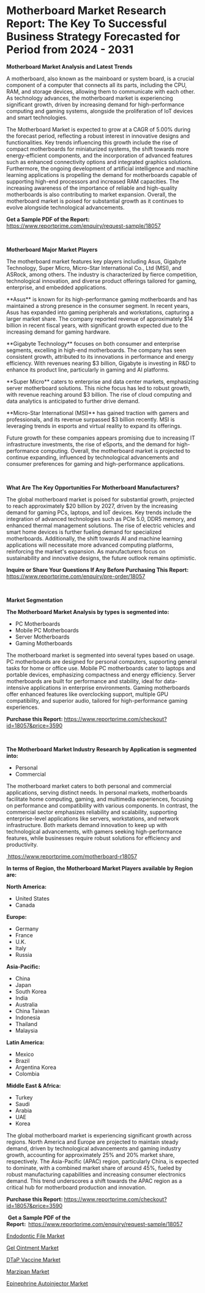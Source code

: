 <p><h1>Motherboard Market Research Report: The Key To Successful Business Strategy Forecasted for Period from 2024 - 2031</h1></p><p><strong>Motherboard Market Analysis and Latest Trends</strong></p>
<p><p>A motherboard, also known as the mainboard or system board, is a crucial component of a computer that connects all its parts, including the CPU, RAM, and storage devices, allowing them to communicate with each other. As technology advances, the motherboard market is experiencing significant growth, driven by increasing demand for high-performance computing and gaming systems, alongside the proliferation of IoT devices and smart technologies.</p><p>The Motherboard Market is expected to grow at a CAGR of 5.00% during the forecast period, reflecting a robust interest in innovative designs and functionalities. Key trends influencing this growth include the rise of compact motherboards for miniaturized systems, the shift towards more energy-efficient components, and the incorporation of advanced features such as enhanced connectivity options and integrated graphics solutions. Furthermore, the ongoing development of artificial intelligence and machine learning applications is propelling the demand for motherboards capable of supporting high-end processors and increased RAM capacities. The increasing awareness of the importance of reliable and high-quality motherboards is also contributing to market expansion. Overall, the motherboard market is poised for substantial growth as it continues to evolve alongside technological advancements.</p></p>
<p><strong>Get a Sample PDF of the Report:&nbsp;</strong> <a href="https://www.reportprime.com/enquiry/request-sample/18057?utm_campaign=1117&utm_medium=2&utm_source=Github&utm_content=ia&utm_term=20112024&utm_id=motherboard">https://www.reportprime.com/enquiry/request-sample/18057</a></p>
<p>&nbsp;</p>
<p><strong>Motherboard Major Market Players</strong></p>
<p><p>The motherboard market features key players including Asus, Gigabyte Technology, Super Micro, Micro-Star International Co., Ltd (MSI), and ASRock, among others. The industry is characterized by fierce competition, technological innovation, and diverse product offerings tailored for gaming, enterprise, and embedded applications.</p><p>**Asus** is known for its high-performance gaming motherboards and has maintained a strong presence in the consumer segment. In recent years, Asus has expanded into gaming peripherals and workstations, capturing a larger market share. The company reported revenue of approximately $14 billion in recent fiscal years, with significant growth expected due to the increasing demand for gaming hardware.</p><p>**Gigabyte Technology** focuses on both consumer and enterprise segments, excelling in high-end motherboards. The company has seen consistent growth, attributed to its innovations in performance and energy efficiency. With revenues nearing $3 billion, Gigabyte is investing in R&D to enhance its product line, particularly in gaming and AI platforms.</p><p>**Super Micro** caters to enterprise and data center markets, emphasizing server motherboard solutions. This niche focus has led to robust growth, with revenue reaching around $3 billion. The rise of cloud computing and data analytics is anticipated to further drive demand.</p><p>**Micro-Star International (MSI)** has gained traction with gamers and professionals, and its revenue surpassed $3 billion recently. MSI is leveraging trends in esports and virtual reality to expand its offerings.</p><p>Future growth for these companies appears promising due to increasing IT infrastructure investments, the rise of eSports, and the demand for high-performance computing. Overall, the motherboard market is projected to continue expanding, influenced by technological advancements and consumer preferences for gaming and high-performance applications.</p></p>
<p>&nbsp;</p>
<p><strong>What Are The Key Opportunities For Motherboard Manufacturers?</strong></p>
<p><p>The global motherboard market is poised for substantial growth, projected to reach approximately $20 billion by 2027, driven by the increasing demand for gaming PCs, laptops, and IoT devices. Key trends include the integration of advanced technologies such as PCIe 5.0, DDR5 memory, and enhanced thermal management solutions. The rise of electric vehicles and smart home devices is further fueling demand for specialized motherboards. Additionally, the shift towards AI and machine learning applications will necessitate more advanced computing platforms, reinforcing the market's expansion. As manufacturers focus on sustainability and innovative designs, the future outlook remains optimistic.</p></p>
<p><strong>Inquire or Share Your Questions If Any Before Purchasing This Report:</strong> <a href="https://www.reportprime.com/enquiry/pre-order/18057?utm_campaign=1117&utm_medium=2&utm_source=Github&utm_content=ia&utm_term=20112024&utm_id=motherboard">https://www.reportprime.com/enquiry/pre-order/18057</a></p>
<p>&nbsp;</p>
<p><strong>Market Segmentation</strong></p>
<p><strong>The Motherboard Market Analysis by types is segmented into:</strong></p>
<p><ul><li>PC Motherboards</li><li>Mobile PC Motherboards</li><li>Server Motherboards</li><li>Gaming Motherboards</li></ul></p>
<p><p>The motherboard market is segmented into several types based on usage. PC motherboards are designed for personal computers, supporting general tasks for home or office use. Mobile PC motherboards cater to laptops and portable devices, emphasizing compactness and energy efficiency. Server motherboards are built for performance and stability, ideal for data-intensive applications in enterprise environments. Gaming motherboards offer enhanced features like overclocking support, multiple GPU compatibility, and superior audio, tailored for high-performance gaming experiences.</p></p>
<p><strong>Purchase this Report:&nbsp;</strong><a href="https://www.reportprime.com/checkout?id=18057&price=3590&utm_campaign=1117&utm_medium=2&utm_source=Github&utm_content=ia&utm_term=20112024&utm_id=motherboard">https://www.reportprime.com/checkout?id=18057&price=3590</a></p>
<p>&nbsp;</p>
<p><strong>The Motherboard Market Industry Research by Application is segmented into:</strong></p>
<p><ul><li>Personal</li><li>Commercial</li></ul></p>
<p><p>The motherboard market caters to both personal and commercial applications, serving distinct needs. In personal markets, motherboards facilitate home computing, gaming, and multimedia experiences, focusing on performance and compatibility with various components. In contrast, the commercial sector emphasizes reliability and scalability, supporting enterprise-level applications like servers, workstations, and network infrastructure. Both markets demand innovation to keep up with technological advancements, with gamers seeking high-performance features, while businesses require robust solutions for efficiency and productivity.</p></p>
<p><a href="https://www.reportprime.com/motherboard-r18057?utm_campaign=1117&utm_medium=2&utm_source=Github&utm_content=ia&utm_term=20112024&utm_id=motherboard">&nbsp;https://www.reportprime.com/motherboard-r18057</a></p>
<p><strong>In terms of Region, the Motherboard Market Players available by Region are:</strong></p>
<p>
    <p> <strong> North America: </strong>
        <ul>
            <li>United States</li>
            <li>Canada</li>
        </ul>
        </p> 
    <p> <strong> Europe: </strong>
        <ul>
            <li>Germany</li>
            <li>France</li>
            <li>U.K.</li>
            <li>Italy</li>
            <li>Russia</li>
        </ul>
        </p> 
    <p> <strong> Asia-Pacific: </strong>
        <ul>
            <li>China</li>
            <li>Japan</li>
            <li>South Korea</li>
            <li>India</li>
            <li>Australia</li>
            <li>China Taiwan</li>
            <li>Indonesia</li>
            <li>Thailand</li>
            <li>Malaysia</li>
        </ul>
        </p> 
    <p> <strong> Latin America: </strong>
        <ul>
            <li>Mexico</li>
            <li>Brazil</li>
            <li>Argentina Korea</li>
            <li>Colombia</li>
        </ul>
        </p> 
    <p> <strong> Middle East & Africa: </strong>
        <ul>
            <li>Turkey</li>
            <li>Saudi</li>
            <li>Arabia</li>
            <li>UAE</li>
            <li>Korea</li>
        </ul>
    </p>
    </p>
<p><p>The global motherboard market is experiencing significant growth across regions. North America and Europe are projected to maintain steady demand, driven by technological advancements and gaming industry growth, accounting for approximately 25% and 20% market share, respectively. The Asia-Pacific (APAC) region, particularly China, is expected to dominate, with a combined market share of around 45%, fueled by robust manufacturing capabilities and increasing consumer electronics demand. This trend underscores a shift towards the APAC region as a critical hub for motherboard production and innovation.</p></p>
<p><strong>Purchase this Report: </strong><a href="https://www.reportprime.com/checkout?id=18057&price=3590&utm_campaign=1117&utm_medium=2&utm_source=Github&utm_content=ia&utm_term=20112024&utm_id=motherboard">https://www.reportprime.com/checkout?id=18057&price=3590</a></p>
<p>&nbsp;<strong>Get a Sample PDF of the Report:&nbsp;&nbsp;</strong><a href="https://www.reportprime.com/enquiry/request-sample/18057?utm_campaign=1117&utm_medium=2&utm_source=Github&utm_content=ia&utm_term=20112024&utm_id=motherboard">https://www.reportprime.com/enquiry/request-sample/18057</a></p>
<p><strong></strong></p>
<p><p><a href="https://www.linkedin.com/pulse/in-depth-endodontic-file-market-review-business-profiles-emerging-0wbie?utm_campaign=1117&utm_medium=2&utm_source=Github&utm_content=ia&utm_term=20112024&utm_id=motherboard">Endodontic File Market</a></p><p><a href="https://issuu.com/reportprime-2/docs/gel-ointment-market-size-2030.pptx_7ff8abdb607aed?utm_campaign=1117&utm_medium=2&utm_source=Github&utm_content=ia&utm_term=20112024&utm_id=motherboard">Gel Ointment Market</a></p><p><a href="https://issuu.com/reportprime-2/docs/dtap-vaccine-market-size-2030.pptx_ada3b197df3af4?utm_campaign=1117&utm_medium=2&utm_source=Github&utm_content=ia&utm_term=20112024&utm_id=motherboard">DTaP Vaccine Market</a></p><p><a href="https://www.linkedin.com/pulse/marzipan-industry-forecast-future-growth-valuation-key-metrics-nkmyf?utm_campaign=1117&utm_medium=2&utm_source=Github&utm_content=ia&utm_term=20112024&utm_id=motherboard">Marzipan Market</a></p><p><a href="https://www.linkedin.com/pulse/global-epinephrine-autoinjector-market-forecast-2024-2031-4ccke?utm_campaign=1117&utm_medium=2&utm_source=Github&utm_content=ia&utm_term=20112024&utm_id=motherboard">Epinephrine Autoinjector Market</a></p></p>